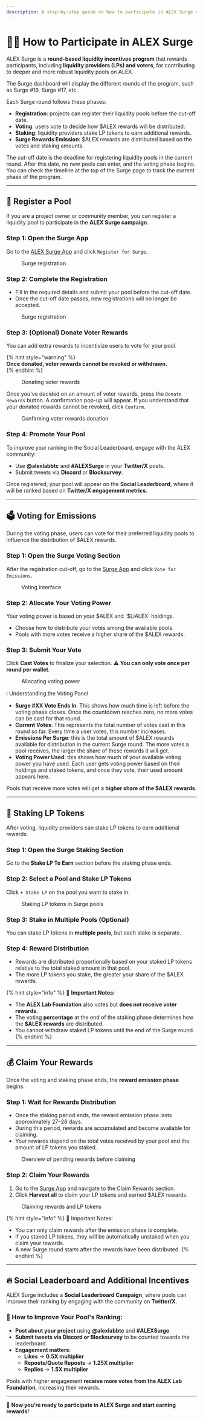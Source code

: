 ```yaml
---
description: A step-by-step guide on how to participate in ALEX Surge and earn rewards.
---
```


# 🧑‍🏫 How to Participate in ALEX Surge

ALEX Surge is a **round-based liquidity incentives program** that rewards participants, including **liquidity providers (LPs) and voters**, for contributing to deeper and more robust liquidity pools on ALEX.

The Surge dashboard will display the different rounds of the program, such as Surge #16, Surge #17, etc.

Each Surge round follows these phases:
- **Registration**: projects can register their liquidity pools before the cut-off date.
- **Voting**: users vote to decide how $ALEX rewards will be distributed.
- **Staking**: liquidity providers stake LP tokens to earn additional rewards.
- **Surge Rewards Emission**: $ALEX rewards are distributed based on the votes and staking amounts.

The cut-off date is the deadline for registering liquidity pools in the current round. After this date, no new pools can enter, and the voting phase begins.
You can check the timeline at the top of the Surge page to track the current phase of the program.

---

## 📝 Register a Pool

If you are a project owner or community member, you can register a liquidity pool to participate in the **ALEX Surge campaign**.

### Step 1: Open the Surge App
Go to the [ALEX Surge App](https://app.alexlab.co/surge) and click `Register for Surge`.
<figure><img src="../../.gitbook/assets/surge/surge-register.png" alt=""><figcaption>Surge registration</figcaption></figure>

### Step 2: Complete the Registration
- Fill in the required details and submit your pool before the cut-off date.
- Once the cut-off date passes, new registrations will no longer be accepted.
<figure><img src="../../.gitbook/assets/surge/surge-register-2.png" alt=""><figcaption>Surge registration</figcaption></figure>

### Step 3: (Optional) Donate Voter Rewards
You can add extra rewards to incentivize users to vote for your pool.

{% hint style="warning" %}  
**Once donated, voter rewards cannot be revoked or withdrawn.**  
{% endhint %}
<figure><img src="../../.gitbook/assets/surge/voter-rewards.png" alt=""><figcaption>Donating voter rewards</figcaption></figure>

Once you've decided on an amount of voter rewards, press the `Donate Rewards` button. A confirmation pop-up will appear. If you understand that your donated rewards cannot be revoked, click `Confirm`.
<figure><img src="../../.gitbook/assets/surge/voter-rewards-2.png" alt=""><figcaption>Confirming voter rewards donation</figcaption></figure>

### Step 4: Promote Your Pool
To improve your ranking in the Social Leaderboard, engage with the ALEX community:
   - Use **@alexlabbtc** and **#ALEXSurge** in your **Twitter/X** posts.
   - Submit tweets via **Discord** or **Blocksurvey**.

Once registered, your pool will appear on the **Social Leaderboard**, where it will be ranked based on **Twitter/X engagement metrics**.

---

## 🗳️ Voting for Emissions

During the voting phase, users can vote for their preferred liquidity pools to influence the distribution of $ALEX rewards.

### Step 1: Open the Surge Voting Section
After the registration cut-off, go to the [Surge App](https://app.alexlab.co/surge) and click `Vote for Emissions`.
<figure><img src="../../.gitbook/assets/surge/surge-vote.png" alt=""><figcaption>Voting interface</figcaption></figure>

### Step 2: Allocate Your Voting Power
Your voting power is based on your $ALEX and `$LiALEX` holdings.
- Choose how to distribute your votes among the available pools.
- Pools with more votes receive a higher share of the $ALEX rewards.

### Step 3: Submit Your Vote
Click **Cast Votes** to finalize your selection. 
**⚠️ You can only vote once per round per wallet**.
<figure><img src="../../.gitbook/assets/surge/surge-vote-2.png" alt=""><figcaption>Allocating voting power</figcaption></figure>

ℹ️ Understanding the Voting Panel
- **Surge #XX Vote Ends In**: This shows how much time is left before the voting phase closes. Once the countdown reaches zero, no more votes can be cast for that round.
- **Current Votes**: This represents the total number of votes cast in this round so far. Every time a user votes, this number increases.
- **Emissions Per Surge**: this is the total amount of $ALEX rewards available for distribution in the current Surge round. The more votes a pool receives, the larger the share of these rewards it will get.
- **Voting Power Used**: this shows how much of your available voting power you have used. Each user gets voting power based on their holdings and staked tokens, and once they vote, their used amount appears here.

Pools that receive more votes will get a **higher share of the $ALEX rewards**.

--- 

## 🔹 Staking LP Tokens
After voting, liquidity providers can stake LP tokens to earn additional rewards.

### Step 1: Open the Surge Staking Section
Go to the **Stake LP To Earn** section before the staking phase ends.

### Step 2: Select a Pool and Stake LP Tokens
Click `+ Stake LP` on the pool you want to stake in.
<figure><img src="../../.gitbook/assets/surge/surge-stake.png" alt=""><figcaption>Staking LP tokens in Surge pools</figcaption></figure>

### Step 3: Stake in Multiple Pools (Optional)
You can stake LP tokens in **multiple pools**, but each stake is separate.

### Step 4: Reward Distribution
- Rewards are distributed proportionally based on your staked LP tokens relative to the total staked amount in that pool.
- The more LP tokens you stake, the greater your share of the $ALEX rewards.

{% hint style="info" %}
🚨 **Important Notes:** 
- The **ALEX Lab Foundation** also votes but **does not receive voter rewards**. 
- The voting **percentage** at the end of the staking phase determines how the **$ALEX rewards** are distributed. 
- You cannot withdraw staked LP tokens until the end of the Surge round.
{% endhint %}

---

## 💰 Claim Your Rewards 

Once the voting and staking phase ends, the **reward emission phase** begins.

### Step 1: Wait for Rewards Distribution
- Once the staking period ends, the reward emission phase lasts approximately 27–28 days. 
- During this period, rewards are accumulated and become available for claiming.
- Your rewards depend on the total votes received by your pool and the amount of LP tokens you staked.
<figure><img src="../../.gitbook/assets/surge/pre-rewards.png" alt=""><figcaption>Overview of pending rewards before claiming</figcaption></figure>

### Step 2: Claim Your Rewards
1. Go to the [Surge App](https://app.alexlab.co/surge) and navigate to the Claim Rewards section.
2. Click **Harvest all** to claim your LP tokens and earned $ALEX rewards.
<figure><img src="../../.gitbook/assets/surge/rewards.png" alt=""><figcaption>Claiming rewards and LP tokens</figcaption></figure>

{% hint style="info" %}
🚨 Important Notes:
- You can only claim rewards after the emission phase is complete.
- If you staked LP tokens, they will be automatically unstaked when you claim your rewards.
- A new Surge round starts after the rewards have been distributed.
{% endhint %}

---

## 🔥 Social Leaderboard and Additional Incentives  

ALEX Surge includes a **Social Leaderboard Campaign**, where pools can improve their ranking by engaging with the community on **Twitter/X**.

### 📌 How to Improve Your Pool's Ranking:
- **Post about your project** using **@alexlabbtc** and **#ALEXSurge**.
- **Submit tweets via Discord or Blocksurvey** to be counted towards the leaderboard.
- **Engagement matters**:  
  - **Likes** → **0.5X multiplier**  
  - **Reposts/Quote Reposts** → **1.25X multiplier**  
  - **Replies** → **1.5X multiplier**  

Pools with higher engagement **receive more votes from the ALEX Lab Foundation**, increasing their rewards.

---

🚀 **Now you’re ready to participate in ALEX Surge and start earning rewards!**
